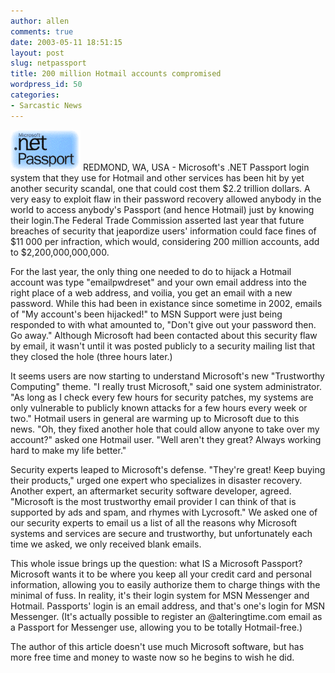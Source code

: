 ```yaml
---
author: allen
comments: true
date: 2003-05-11 18:51:15
layout: post
slug: netpassport
title: 200 million Hotmail accounts compromised
wordpress_id: 50
categories:
- Sarcastic News
---
```





![A cheap early logo of the game.](/images/old/netpassport.gif) 
  REDMOND, WA, USA - Microsoft's .NET Passport login system that they 
  use for Hotmail and other services has been hit by yet another security 
  scandal, one that could cost them $2.2 trillion dollars. A very easy 
  to exploit flaw in their password recovery allowed anybody in the world 
  to access anybody's Passport (and hence Hotmail) just by knowing their 
  login.The Federal Trade Commission asserted last year that future breaches 
  of security that jeapordize users' information could face fines of $11 
  000 per infraction, which would, considering 200 million accounts, add 
  to $2,200,000,000,000.




For the last year, the only thing 
  one needed to do to hijack a Hotmail account was type "emailpwdreset" 
  and your own email address into the right place of a web address, and 
  voilia, you get an email with a new password. While this had been in 
  existance since sometime in 2002, emails of "My account's been 
  hijacked!" to MSN Support were just being responded to with what 
  amounted to, "Don't give out your password then. Go away." 
  Although Microsoft had been contacted about this security flaw by email, 
  it wasn't until it was posted publicly to a security mailing list that 
  they closed the hole (three hours later.)




It seems users are now starting to 
  understand Microsoft's new "Trustworthy Computing" theme. 
  "I really trust Microsoft," said one system administrator. 
  "As long as I check every few hours for security patches, my systems 
  are only vulnerable to publicly known attacks for a few hours every 
  week or two." Hotmail users in general are warming up to Microsoft 
  due to this news. "Oh, they fixed another hole that could allow 
  anyone to take over my account?" asked one Hotmail user. "Well 
  aren't they great? Always working hard to make my life better."




Security experts leaped to Microsoft's 
  defense. "They're great! Keep buying their products," urged 
  one expert who specializes in disaster recovery. Another expert, an 
  aftermarket security software developer, agreed. "Microsoft is 
  the most trustworthy email provider I can think of that is supported 
  by ads and spam, and rhymes with Lycrosoft." We asked one of our 
  security experts to email us a list of all the reasons why Microsoft 
  systems and services are secure and trustworthy, but unfortunately each 
  time we asked, we only received blank emails.




This whole issue brings up the question: 
  what IS a Microsoft Passport? Microsoft wants it to be where you keep 
  all your credit card and personal information, allowing you to easily 
  authorize them to charge things with the minimal of fuss. In reality, 
  it's their login system for MSN Messenger and Hotmail. Passports' login 
  is an email address, and that's one's login for MSN Messenger. (It's 
  actually possible to register an @alteringtime.com email as a Passport 
  for Messenger use, allowing you to be totally Hotmail-free.)




The author of this article doesn't 
  use much Microsoft software, but has more free time and money to waste 
  now so he begins to wish he did.



